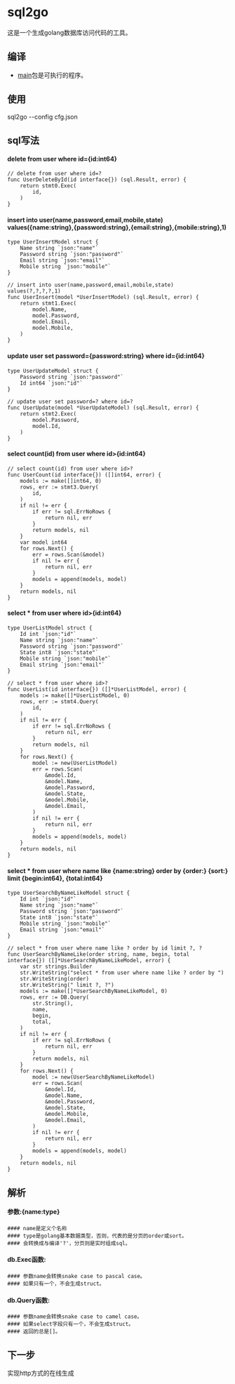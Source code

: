 # sql2go
这是一个生成golang数据库访问代码的工具。
## 编译
- [main](./main)包是可执行的程序。
## 使用
sql2go --config cfg.json  
## sql写法
#### delete from user where id={id:int64}  
```
// delete from user where id=?
func UserDeleteById(id interface{}) (sql.Result, error) {
	return stmt0.Exec(
		id,
	)
}
```
#### insert into user(name,password,email,mobile,state) values({name:string},{password:string},{email:string},{mobile:string},1)  
```
type UserInsertModel struct {
	Name string `json:"name"`
	Password string `json:"password"`
	Email string `json:"email"`
	Mobile string `json:"mobile"`
}

// insert into user(name,password,email,mobile,state) values(?,?,?,?,1)
func UserInsert(model *UserInsertModel) (sql.Result, error) {
	return stmt1.Exec(
		model.Name,
		model.Password,
		model.Email,
		model.Mobile,
	)
}
```
#### update user set password={password:string} where id={id:int64}  
```
type UserUpdateModel struct {
	Password string `json:"password"`
	Id int64 `json:"id"`
}

// update user set password=? where id=?
func UserUpdate(model *UserUpdateModel) (sql.Result, error) {
	return stmt2.Exec(
		model.Password,
		model.Id,
	)
}
```
#### select count(id) from user where id>{id:int64}  
```
// select count(id) from user where id>?
func UserCount(id interface{}) ([]int64, error) {
	models := make([]int64, 0)
	rows, err := stmt3.Query(
		id,
	)
	if nil != err {
		if err != sql.ErrNoRows {
			return nil, err
		}
		return models, nil
	}
	var model int64
	for rows.Next() {
		err = rows.Scan(&model)
		if nil != err {
			return nil, err
		}
		models = append(models, model)
	}
	return models, nil
}
```
#### select * from user where id>{id:int64}  
```
type UserListModel struct {
	Id int `json:"id"`
	Name string `json:"name"`
	Password string `json:"password"`
	State int8 `json:"state"`
	Mobile string `json:"mobile"`
	Email string `json:"email"`
}

// select * from user where id>?
func UserList(id interface{}) ([]*UserListModel, error) {
	models := make([]*UserListModel, 0)
	rows, err := stmt4.Query(
		id,
	)
	if nil != err {
		if err != sql.ErrNoRows {
			return nil, err
		}
		return models, nil
	}
	for rows.Next() {
		model := new(UserListModel)
		err = rows.Scan(
			&model.Id,
			&model.Name,
			&model.Password,
			&model.State,
			&model.Mobile,
			&model.Email,
		)
		if nil != err {
			return nil, err
		}
		models = append(models, model)
	}
	return models, nil
}
```
#### select * from user where name like {name:string} order by {order:} {sort:} limit {begin:int64}, {total:int64}  
```
type UserSearchByNameLikeModel struct {
	Id int `json:"id"`
	Name string `json:"name"`
	Password string `json:"password"`
	State int8 `json:"state"`
	Mobile string `json:"mobile"`
	Email string `json:"email"`
}

// select * from user where name like ? order by id limit ?, ?
func UserSearchByNameLike(order string, name, begin, total interface{}) ([]*UserSearchByNameLikeModel, error) {
	var str strings.Builder
	str.WriteString("select * from user where name like ? order by ")
	str.WriteString(order)
	str.WriteString(" limit ?, ?")
	models := make([]*UserSearchByNameLikeModel, 0)
	rows, err := DB.Query(
		str.String(),
		name,
		begin,
		total,
	)
	if nil != err {
		if err != sql.ErrNoRows {
			return nil, err
		}
		return models, nil
	}
	for rows.Next() {
		model := new(UserSearchByNameLikeModel)
		err = rows.Scan(
			&model.Id,
			&model.Name,
			&model.Password,
			&model.State,
			&model.Mobile,
			&model.Email,
		)
		if nil != err {
			return nil, err
		}
		models = append(models, model)
	}
	return models, nil
}
```
## 解析
#### 参数:{name:type}
    #### name是定义个名称
    #### type是golang基本数据类型，否则，代表的是分页的order或sort。  
    #### 会转换成与编译'?'，分页则是实时组成sql。
#### db.Exec函数:
    #### 参数name会转换snake case to pascal case。
    #### 如果只有一个，不会生成struct。  
#### db.Query函数:
    #### 参数name会转换snake case to camel case。
    #### 如果select字段只有一个，不会生成struct。  
    #### 返回的总是[]。
## 下一步
实现http方式的在线生成
